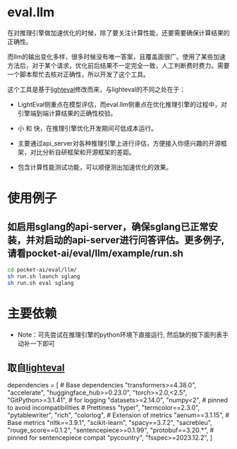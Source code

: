 # eval.llm

在对推理引擎做加速优化的时候，除了要关注计算性能，还要需要确保计算结果的正确性。

而llm的输出变化多样，很多时候没有唯一答案，且覆盖面很广。使用了某些加速方法后，对于某个请求，优化前后结果不一定完全一致，人工判断费时费力。需要一个脚本帮忙去核对正确性，所以开发了这个工具。

这个工具是基于[lighteval](https://github.com/huggingface/lighteval/tree/452e031ac9f74acc3b32632d97b28f788554721d)修改而来，与lighteval的不同之处在于：

* LightEval侧重点在模型评估，而eval.llm侧重点在优化推理引擎的过程中，对引擎端到端计算结果的正确性校验。

* 小 和 快，在推理引擎优化开发期间可低成本运行。

* 主要通过api_server对各种推理引擎上进行评估，方便接入你感兴趣的开源框架，对比分析自研框架和开源框架的差距。

* 包含计算性能测试功能，可以顺便测出加速优化的效果。

# 使用例子

## 如启用sglang的api-server，确保sglang已正常安装，并对启动的api-server进行问答评估。更多例子,请看pocket-ai/eval/llm/example/run.sh

```bash
cd pocket-ai/eval/llm/
sh run.sh launch sglang
sh run.sh eval sglang
```

# 主要依赖

* Note：可先尝试在推理引擎的python环境下直接运行, 然后缺的按下面列表手动补一下即可

## 取自[lighteval](https://github.com/huggingface/lighteval/tree/452e031ac9f74acc3b32632d97b28f788554721d/pyproject.toml)

dependencies = [
    # Base dependencies
    "transformers>=4.38.0",
    "accelerate",
    "huggingface_hub>=0.23.0",
    "torch>=2.0,<2.5",
    "GitPython>=3.1.41", # for logging
    "datasets>=2.14.0",
    "numpy<2",  # pinned to avoid incompatibilities
    # Prettiness
    "typer",
    "termcolor==2.3.0",
    "pytablewriter",
    "rich",
    "colorlog",
    # Extension of metrics
    "aenum==3.1.15",
    # Base metrics
    "nltk==3.9.1",
    "scikit-learn",
    "spacy==3.7.2",
    "sacrebleu",
    "rouge_score==0.1.2",
    "sentencepiece>=0.1.99",
    "protobuf==3.20.*", # pinned for sentencepiece compat
    "pycountry",
    "fsspec>=2023.12.2",
]